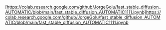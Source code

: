 [https://colab.research.google.com/github/JorgeGolu/fast_stable_diffusion_AUTOMATIC/blob/main/fast_stable_diffusion_AUTOMATIC1111.ipynb]https://colab.research.google.com/github/JorgeGolu/fast_stable_diffusion_AUTOMATIC/blob/main/fast_stable_diffusion_AUTOMATIC1111.ipynb
